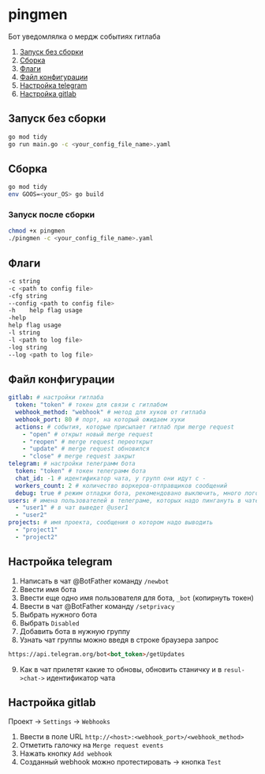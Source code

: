 # pingmen
Бот уведомлялка о мердж событиях гитлаба


1. [Запуск без сборки](#run)
2. [Сборка](#build)
3. [Флаги](#flags)
4. [Файл конфигурации](#cfgfile)
5. [Настройка telegram](#cfgtelegram)
6. [Настройка gitlab](#cfggitlab)

## Запуск без сборки <a name="run"></a>
```zsh
go mod tidy
go run main.go -c <your_config_file_name>.yaml
```

## Сборка <a name="build"></a>
```zsh
go mod tidy
env GOOS=<your_OS> go build 
```

### Запуск после сборки
```zsh
chmod +x pingmen
./pingmen -c <your_config_file_name>.yaml
```

## Флаги <a name="flags"></a>
```zsh
-c string
-c <path to сonfig file>
-cfg string
--config <path to сonfig file>
-h    help flag usage
-help
help flag usage
-l string
-l <path to log file>
-log string
--log <path to log file>
```

## Файл конфигурации <a name="cfgfile"></a>
```yaml
gitlab: # настройки гитлаба
  token: "token" # токен для связи с гитлабом
  webhook_method: "webhook" # метод для хуков от гитлаба
  webhook_port: 80 # порт, на который ожидаем хуки
  actions: # события, которые присылает гитлаб при merge request
    - "open" # открыт новый merge request
    - "reopen" # merge request переоткрыт
    - "update" # merge request обновился
    - "close" # merge request закрыт
telegram: # настройки телеграмм бота
  token: "token" # токен телеграмм бота
  chat_id: -1 # идентификатор чата, у групп они идут с -
  workers_count: 2 # количество воркеров-отправщиков сообщений
  debug: true # режим отладки бота, рекомендовано выключить, много логов
users: # имена пользователей в телеграме, которых надо пингануть в чате, пишутся без @
  - "user1" # в чат выведет @user1
  - "user2"
projects: # имя проекта, сообщения о котором надо выводить
  - "project1"
  - "project2"
```

## Настройка telegram <a name="cfgtelegram"></a>
1. Написать в чат @BotFather команду ```/newbot```
2. Ввести имя бота
3. Ввести еще одно имя пользователя для бота, ```_bot``` (копирнуть токен)
4. Ввести в чат @BotFather команду ```/setprivacy```
5. Выбрать нужного бота
6. Выбрать ```Disabled```
7. Добавить бота в нужную группу
8. Узнать чат группы можно введя в строке браузера запрос
```html
https://api.telegram.org/bot<bot_token>/getUpdates
```
9. Как в чат прилетят какие то обновы, обновить станичку и в ```resul->chat->``` идентификатор чата

## Настройка gitlab <a name="cfggitlab"></a>
Проект -> ```Settings``` -> ```Webhooks```
1. Ввести в поле URL ```http://<host>:<webhook_port>/<webhook_method>```
2. Отметить галочку на ```Merge request events```
3. Нажать кнопку ```Add webhook```
4. Созданный webhook можно протестировать -> кнопка ```Test```